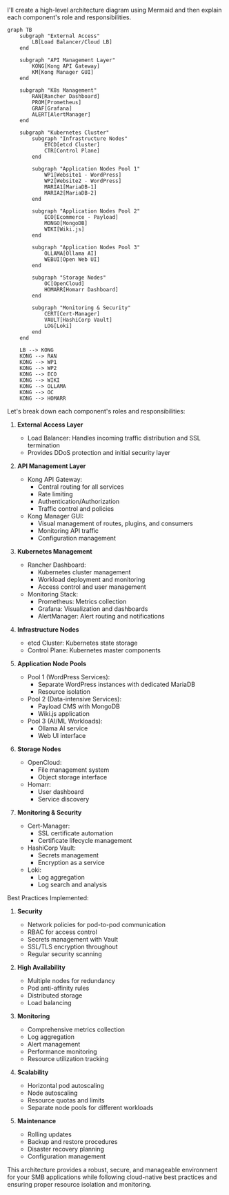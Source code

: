 I'll create a high-level architecture diagram using Mermaid and then explain each component's role and responsibilities.

```mermaid
graph TB
    subgraph "External Access"
        LB[Load Balancer/Cloud LB]
    end

    subgraph "API Management Layer"
        KONG[Kong API Gateway]
        KM[Kong Manager GUI]
    end

    subgraph "K8s Management"
        RAN[Rancher Dashboard]
        PROM[Prometheus]
        GRAF[Grafana]
        ALERT[AlertManager]
    end

    subgraph "Kubernetes Cluster"
        subgraph "Infrastructure Nodes"
            ETCD[etcd Cluster]
            CTR[Control Plane]
        end
        
        subgraph "Application Nodes Pool 1"
            WP1[Website1 - WordPress]
            WP2[Website2 - WordPress]
            MARIA1[MariaDB-1]
            MARIA2[MariaDB-2]
        end
        
        subgraph "Application Nodes Pool 2"
            ECO[Ecommerce - Payload]
            MONGO[MongoDB]
            WIKI[Wiki.js]
        end
        
        subgraph "Application Nodes Pool 3"
            OLLAMA[Ollama AI]
            WEBUI[Open Web UI]
        end

        subgraph "Storage Nodes"
            OC[OpenCloud]
            HOMARR[Homarr Dashboard]
        end

        subgraph "Monitoring & Security"
            CERT[Cert-Manager]
            VAULT[HashiCorp Vault]
            LOG[Loki]
        end
    end

    LB --> KONG
    KONG --> RAN
    KONG --> WP1
    KONG --> WP2
    KONG --> ECO
    KONG --> WIKI
    KONG --> OLLAMA
    KONG --> OC
    KONG --> HOMARR
```

Let's break down each component's roles and responsibilities:

1. **External Access Layer**
   - Load Balancer: Handles incoming traffic distribution and SSL termination
   - Provides DDoS protection and initial security layer

2. **API Management Layer**
   - Kong API Gateway:
     - Central routing for all services
     - Rate limiting
     - Authentication/Authorization
     - Traffic control and policies
   - Kong Manager GUI:
     - Visual management of routes, plugins, and consumers
     - Monitoring API traffic
     - Configuration management

3. **Kubernetes Management**
   - Rancher Dashboard:
     - Kubernetes cluster management
     - Workload deployment and monitoring
     - Access control and user management
   - Monitoring Stack:
     - Prometheus: Metrics collection
     - Grafana: Visualization and dashboards
     - AlertManager: Alert routing and notifications

4. **Infrastructure Nodes**
   - etcd Cluster: Kubernetes state storage
   - Control Plane: Kubernetes master components

5. **Application Node Pools**
   - Pool 1 (WordPress Services):
     - Separate WordPress instances with dedicated MariaDB
     - Resource isolation
   - Pool 2 (Data-intensive Services):
     - Payload CMS with MongoDB
     - Wiki.js application
   - Pool 3 (AI/ML Workloads):
     - Ollama AI service
     - Web UI interface

6. **Storage Nodes**
   - OpenCloud:
     - File management system
     - Object storage interface
   - Homarr:
     - User dashboard
     - Service discovery

7. **Monitoring & Security**
   - Cert-Manager:
     - SSL certificate automation
     - Certificate lifecycle management
   - HashiCorp Vault:
     - Secrets management
     - Encryption as a service
   - Loki:
     - Log aggregation
     - Log search and analysis

Best Practices Implemented:

1. **Security**
   - Network policies for pod-to-pod communication
   - RBAC for access control
   - Secrets management with Vault
   - SSL/TLS encryption throughout
   - Regular security scanning

2. **High Availability**
   - Multiple nodes for redundancy
   - Pod anti-affinity rules
   - Distributed storage
   - Load balancing

3. **Monitoring**
   - Comprehensive metrics collection
   - Log aggregation
   - Alert management
   - Performance monitoring
   - Resource utilization tracking

4. **Scalability**
   - Horizontal pod autoscaling
   - Node autoscaling
   - Resource quotas and limits
   - Separate node pools for different workloads

5. **Maintenance**
   - Rolling updates
   - Backup and restore procedures
   - Disaster recovery planning
   - Configuration management

This architecture provides a robust, secure, and manageable environment for your SMB applications while following cloud-native best practices and ensuring proper resource isolation and monitoring.